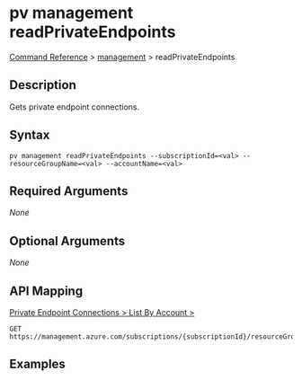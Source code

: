 # pv management readPrivateEndpoints
[Command Reference](../../../README.md#command-reference) > [management](./main.md) > readPrivateEndpoints

## Description
Gets private endpoint connections.

## Syntax
```
pv management readPrivateEndpoints --subscriptionId=<val> --resourceGroupName=<val> --accountName=<val>
```

## Required Arguments
*None*

## Optional Arguments
*None*

## API Mapping
[Private Endpoint Connections > List By Account > ](https://docs.microsoft.com/en-us/rest/api/purview/private-endpoint-connections/list-by-account)
```
GET https://management.azure.com/subscriptions/{subscriptionId}/resourceGroups/{resourceGroupName}/providers/Microsoft.Purview/accounts/{accountName}/privateEndpointConnections
```

## Examples
```powershell

```